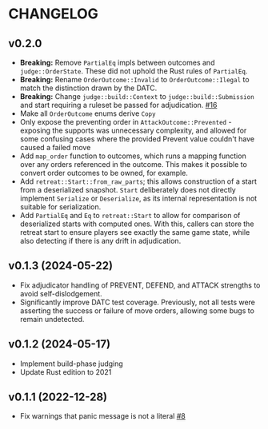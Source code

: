 # CHANGELOG

## v0.2.0

-   **Breaking:** Remove `PartialEq` impls between outcomes and `judge::OrderState`. These did not uphold the Rust rules of `PartialEq`.
-   **Breaking:** Rename `OrderOutcome::Invalid` to `OrderOutcome::Ilegal` to match the distinction drawn by the DATC.
-   **Breaking:** Change `judge::build::Context` to `judge::build::Submission` and start requiring a ruleset be passed for adjudication. [#16](https://github.com/TedDriggs/diplomacy/issues/16)
-   Make all `OrderOutcome` enums derive `Copy`
-   Only expose the preventing order in `AttackOutcome::Prevented` - exposing the supports was unnecessary complexity, and allowed for some confusing cases where the provided Prevent value couldn't have caused a failed move
-   Add `map_order` function to outcomes, which runs a mapping function over any orders referenced in the outcome. This makes it possible to convert order outcomes to be owned, for example.
-   Add `retreat::Start::from_raw_parts`; this allows construction of a start from a deserialized snapshot. `Start` deliberately does not directly implement `Serialize` or `Deserialize`, as its internal representation is not suitable for serialization.
-   Add `PartialEq` and `Eq` to `retreat::Start` to allow for comparison of deserialized starts with computed ones. With this, callers can store the retreat start to ensure players see exactly the same game state, while also detecting if there is any drift in adjudication.

## v0.1.3 (2024-05-22)

-   Fix adjudicator handling of PREVENT, DEFEND, and ATTACK strengths to avoid self-dislodgement.
-   Significantly improve DATC test coverage. Previously, not all tests were asserting the success or failure of move orders, allowing some bugs to remain undetected.

## v0.1.2 (2024-05-17)

-   Implement build-phase judging
-   Update Rust edition to 2021

## v0.1.1 (2022-12-28)

-   Fix warnings that panic message is not a literal [#8](https://github.com/TedDriggs/diplomacy/pull/8)
